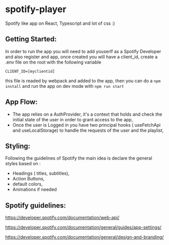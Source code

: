# spotify-player

Spotify like app on React, Typescript and lot of css :)

## Getting Started:

In order to run the app you will need to add youserlf as a Spotify Developer and also register and app, once created you will have a client_id, create a .env file on the root with the following variable

```
CLIENT_ID=[myclientid]

```

this file is readed by webpack and added to the app, then you can do a `npm install` and run the app on dev mode with `npm run start`

## App Flow:

- The app relies on a AuthProvider, it's a context that holds and check the initial state of the user in order to grant access to the app,
- Once the user is Logged in you have two principal hooks ( useFetchApi and useLocalStorage) to handle the requests of the user and the playlist,

## Styling:

Following the guidelines of Spotify the main idea is declare the general styles based on :

- Headings ( titles, subtitles),
- Action Buttons,
- default colors,
- Animations if needed

## Spotify guidelines:

https://developer.spotify.com/documentation/web-api/

https://developer.spotify.com/documentation/general/guides/app-settings/

https://developer.spotify.com/documentation/general/design-and-branding/
